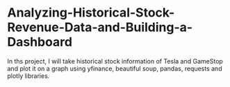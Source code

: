 # Analyzing-Historical-Stock-Revenue-Data-and-Building-a-Dashboard
In ths project, I will take historical stock information of Tesla and GameStop and plot it on a graph using yfinance, beautiful soup, pandas, requests and plotly libraries.
